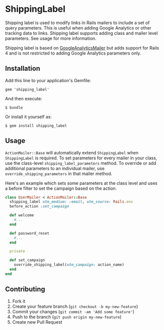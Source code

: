 # ShippingLabel

Shipping label is used to modify links in Rails mailers to include a set of
query parameters. This is useful when adding Google Analytics or other tracking
data to links. Shipping label supports adding class and mailer level parameters.
See usage for more information.

Shipping label is based on [GoogleAnalyticsMailer][GAM] but adds support for
Rails 4 and is not restricted to adding Google Analytics parameters only.

[GAM]:https://github.com/fabn/google_analytics_mailer

## Installation

Add this line to your application's Gemfile:

    gem 'shipping_label'

And then execute:

    $ bundle

Or install it yourself as:

    $ gem install shipping_label

## Usage

`ActionMailer::Base` will automatically extend `ShippingLabel` when
`ShippingLabel` is required. To set parameters for every mailer in your class,
use the class-level `shipping_label_parameters` method. To override or add
additional parameters to an individual mailer, use
`override_shipping_parameters` in that mailer method.

Here's an example which sets some parameters at the class level and uses a
before filter to set the campaign based on the action.

```ruby
class UserMailer < ActionMailer::Base
  shipping_label utm_medium: :email, utm_source: Rails.env
  before_action :set_campaign

  def welcome
    #...
  end

  def password_reset
    #...
  end

  private

  def set_campaign
    override_shipping_label(utm_campaign: action_name)
  end
end
```

## Contributing

1. Fork it
2. Create your feature branch (`git checkout -b my-new-feature`)
3. Commit your changes (`git commit -am 'Add some feature'`)
4. Push to the branch (`git push origin my-new-feature`)
5. Create new Pull Request
